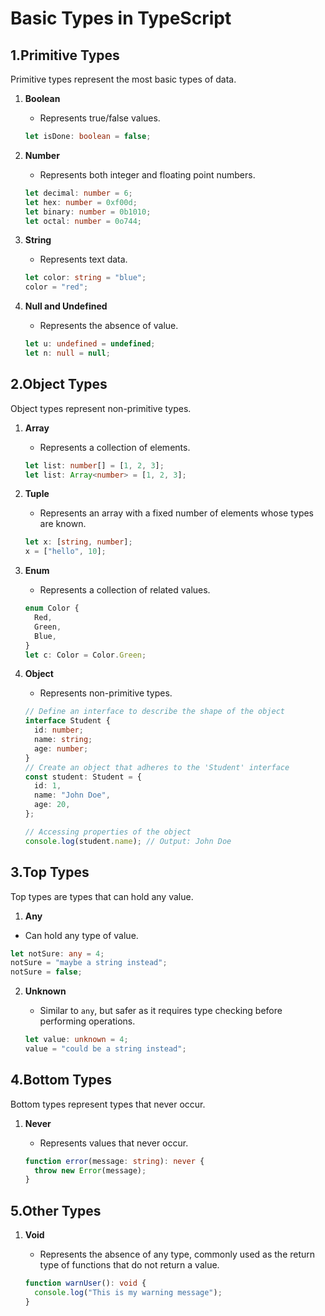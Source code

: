 # Basic Types in TypeScript

## 1.Primitive Types

Primitive types represent the most basic types of data.

1. **Boolean**

   - Represents true/false values.

   ```typescript
   let isDone: boolean = false;
   ```

2. **Number**

   - Represents both integer and floating point numbers.

   ```typescript
   let decimal: number = 6;
   let hex: number = 0xf00d;
   let binary: number = 0b1010;
   let octal: number = 0o744;
   ```

3. **String**

   - Represents text data.

   ```typescript
   let color: string = "blue";
   color = "red";
   ```

4. **Null and Undefined**

   - Represents the absence of value.

   ```typescript
   let u: undefined = undefined;
   let n: null = null;
   ```

## 2.Object Types

Object types represent non-primitive types.

1. **Array**

   - Represents a collection of elements.

   ```typescript
   let list: number[] = [1, 2, 3];
   let list: Array<number> = [1, 2, 3];
   ```

2. **Tuple**

   - Represents an array with a fixed number of elements whose types are known.

   ```typescript
   let x: [string, number];
   x = ["hello", 10];
   ```

3. **Enum**

   - Represents a collection of related values.

   ```typescript
   enum Color {
     Red,
     Green,
     Blue,
   }
   let c: Color = Color.Green;
   ```

4. **Object**

   - Represents non-primitive types.

   ```typescript
   // Define an interface to describe the shape of the object
   interface Student {
     id: number;
     name: string;
     age: number;
   }
   // Create an object that adheres to the 'Student' interface
   const student: Student = {
     id: 1,
     name: "John Doe",
     age: 20,
   };

   // Accessing properties of the object
   console.log(student.name); // Output: John Doe
   ```

## 3.Top Types

Top types are types that can hold any value.

1. **Any**

- Can hold any type of value.

```typescript
let notSure: any = 4;
notSure = "maybe a string instead";
notSure = false;
```

2. **Unknown**

   - Similar to `any`, but safer as it requires type checking before performing operations.

   ```typescript
   let value: unknown = 4;
   value = "could be a string instead";
   ```

## 4.Bottom Types

Bottom types represent types that never occur.

1. **Never**

   - Represents values that never occur.

   ```typescript
   function error(message: string): never {
     throw new Error(message);
   }
   ```

## 5.Other Types

1. **Void**

   - Represents the absence of any type, commonly used as the return type of functions that do not return a value.

   ```typescript
   function warnUser(): void {
     console.log("This is my warning message");
   }
   ```

